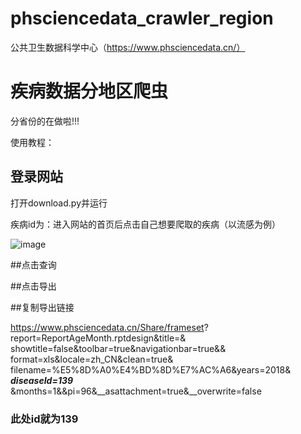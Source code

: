 # phsciencedata_crawler_region
 公共卫生数据科学中心（https://www.phsciencedata.cn/）

# 疾病数据分地区爬虫

分省份的在做啦!!!

使用教程：

## 登录网站

打开download.py并运行

疾病id为：进入网站的首页后点击自己想要爬取的疾病（以流感为例）

![image](D:\github\phsciencedata_crawler\phsciencedata_crawler_region\temp\1.png)

##点击查询

##点击导出

##复制导出链接


https://www.phsciencedata.cn/Share/frameset?
report=ReportAgeMonth.rptdesign&title=&
showtitle=false&toolbar=true&navigationbar=true&&
format=xls&locale=zh_CN&clean=true&
filename=%E5%8D%A0%E4%BD%8D%E7%AC%A6&years=2018&
**_diseaseId=139_**
&months=1&&pi=96&__asattachment=true&__overwrite=false


### 此处id就为139
